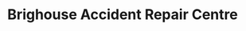 ---
title: "Brighouse Accident Repair Centre"
url: /brighouse/brighouse-accident-repair-centre/
shop: Autowerkstatt
---